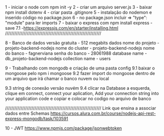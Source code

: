 1 - iniciar o node com npm init -y
2 - criar um arquivo server.js
3 - baixar npm install dotenv
4 - criar pasta .gitignore
5 - instalação do nodemon e inserido código no package.json
6 - no package.json incluir => "type": "module" para ler imports
7 - baixar o express com npm install express -save
7.1 -https://expressjs.com/en/starter/installing.html
//////////////////////////////////////////////////////////////

8 - Banco de dados
versão gratuita - 512 megabits dados
nome do projeto - projeto-backend-nodejs
nome do cluster - projeto-backend-nodejs
nome do banco   - fagnerviana
senha do banco  - 28061988
database name   - db_projeto-backend-nodejs
collection name - users

9 - Trabalhando com mongodb e criação de uma pasta config
9.1 baixar o mongoose pelo npm i mongoose
9.2 fazer import do mongoose dentro de um arquivo que irá chamar o banco nuvem ou local

9.3 string de conexão versão nuvém
9.4 clicar na Database a esquerda, clique em connect, connect your aplication, Add your connection string into your application code e copiar e colocar no codigo no arquivo de banco

//////////////////////////////////////////////////////////////
Link que ensina a associar dados entre Schemas https://cursos.alura.com.br/course/nodejs-api-rest-express-mongodb/task/103591

10 - JWT
https://www.npmjs.com/package/jsonwebtoken

